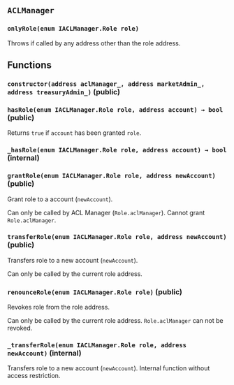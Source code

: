 ## `ACLManager`

### `onlyRole(enum IACLManager.Role role)`

Throws if called by any address other than the role address.

## Functions

### `constructor(address aclManager_, address marketAdmin_, address treasuryAdmin_)` (public)

### `hasRole(enum IACLManager.Role role, address account) → bool` (public)

Returns `true` if `account` has been granted `role`.

### `_hasRole(enum IACLManager.Role role, address account) → bool` (internal)

### `grantRole(enum IACLManager.Role role, address newAccount)` (public)

Grant role to a account (`newAccount`).

Can only be called by ACL Manager (`Role.aclManager`).
Cannot grant `Role.aclManager`.

### `transferRole(enum IACLManager.Role role, address newAccount)` (public)

Transfers role to a new account (`newAccount`).

Can only be called by the current role address.

### `renounceRole(enum IACLManager.Role role)` (public)

Revokes role from the role address.

Can only be called by the current role address.
`Role.aclManager` can not be revoked.

### `_transferRole(enum IACLManager.Role role, address newAccount)` (internal)

Transfers role to a new account (`newAccount`).
Internal function without access restriction.
